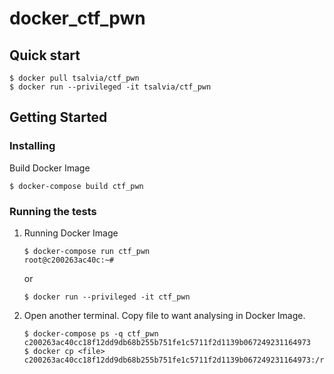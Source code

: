 # docker_ctf_pwn

## Quick start

```bash:
$ docker pull tsalvia/ctf_pwn
$ docker run --privileged -it tsalvia/ctf_pwn
```

## Getting Started

### Installing

Build Docker Image

```bash:
$ docker-compose build ctf_pwn
```

### Running the tests

1. Running Docker Image

   ```bash:
   $ docker-compose run ctf_pwn
   root@c200263ac40c:~# 
   ```
   
   or
   
   ```bash:
   $ docker run --privileged -it ctf_pwn
   ```

1. Open another terminal. Copy file to want analysing in Docker Image.

   ```bash:
   $ docker-compose ps -q ctf_pwn
   c200263ac40cc18f12dd9db68b255b751fe1c5711f2d1139b067249231164973
   $ docker cp <file> c200263ac40cc18f12dd9db68b255b751fe1c5711f2d1139b067249231164973:/root
   ```
